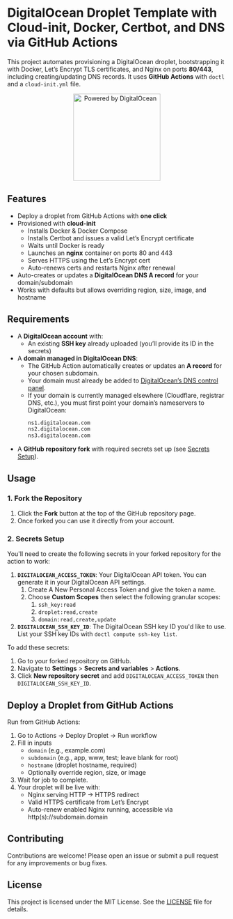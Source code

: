# DigitalOcean Droplet Template with Cloud-init, Docker, Certbot, and DNS via GitHub Actions

This project automates provisioning a DigitalOcean droplet, bootstrapping it with Docker, Let’s Encrypt TLS certificates, and Nginx on ports **80/443**, including creating/updating DNS records. It uses **GitHub Actions** with `doctl` and a `cloud-init.yml` file.

<p align="center">
  <a href="https://www.digitalocean.com">
    <img src="https://opensource.nyc3.cdn.digitaloceanspaces.com/attribution/assets/PoweredByDO/DO_Powered_by_Badge_blue.svg" alt="Powered by DigitalOcean" width="200px" />
  </a>
</p>

## Features

- Deploy a droplet from GitHub Actions with **one click**
- Provisioned with **cloud-init**
  - Installs Docker & Docker Compose
  - Installs Certbot and issues a valid Let’s Encrypt certificate
  - Waits until Docker is ready
  - Launches an **nginx** container on ports 80 and 443
  - Serves HTTPS using the Let’s Encrypt cert
  - Auto-renews certs and restarts Nginx after renewal
- Auto-creates or updates a **DigitalOcean DNS A record** for your domain/subdomain
- Works with defaults but allows overriding region, size, image, and hostname

## Requirements

- A **DigitalOcean account** with:
  - An existing **SSH key** already uploaded (you’ll provide its ID in the secrets)
- A **domain managed in DigitalOcean DNS**:
  - The GitHub Action automatically creates or updates an **A record** for your chosen subdomain.
  - Your domain must already be added to [DigitalOcean’s DNS control panel](https://cloud.digitalocean.com/networking/domains).
  - If your domain is currently managed elsewhere (Cloudflare, registrar DNS, etc.), you must first point your domain’s nameservers to DigitalOcean:
    ```txt
    ns1.digitalocean.com
    ns2.digitalocean.com
    ns3.digitalocean.com
    ```
- A **GitHub repository fork** with required secrets set up (see [Secrets Setup](#2-secrets-setup)).

## Usage

### 1. Fork the Repository

1. Click the **Fork** button at the top of the GitHub repository page.
2. Once forked you can use it directly from your account.

### 2. Secrets Setup

You'll need to create the following secrets in your forked repository for the action to work:

1. **`DIGITALOCEAN_ACCESS_TOKEN`**: Your DigitalOcean API token. You can generate it in your DigitalOcean API settings.
    1. Create A New Personal Access Token and give the token a name.
    2. Choose **Custom Scopes** then select the following granular scopes:
       1. `ssh_key:read`
       2. `droplet:read,create`
       3. `domain:read,create,update`
2. **`DIGITALOCEAN_SSH_KEY_ID`**: The DigitalOcean SSH key ID you'd like to use. List your SSH key IDs with ```doctl compute ssh-key list```.

To add these secrets:

1. Go to your forked repository on GitHub.
2. Navigate to **Settings** > **Secrets and variables** > **Actions**.
3. Click **New repository secret** and add `DIGITALOCEAN_ACCESS_TOKEN` then `DIGITALOCEAN_SSH_KEY_ID`.

## Deploy a Droplet from GitHub Actions

Run from GitHub Actions:

1. Go to Actions → Deploy Droplet → Run workflow
2. Fill in inputs
   - `domain` (e.g., example.com)
   - `subdomain` (e.g., app, www, test; leave blank for root)
   - `hostname` (droplet hostname, required)
   - Optionally override region, size, or image
3. Wait for job to complete.
4. Your droplet will be live with:
   - Nginx serving HTTP → HTTPS redirect
   - Valid HTTPS certificate from Let’s Encrypt
   - Auto-renew enabled
Nginx running, accessible via http(s)://subdomain.domain

## Contributing

Contributions are welcome! Please open an issue or submit a pull request for any improvements or bug fixes.

## License

This project is licensed under the MIT License. See the [LICENSE](./LICENSE) file for details.